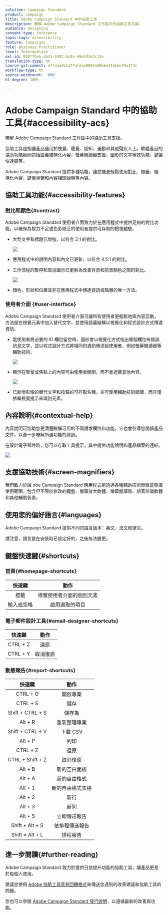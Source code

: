 ```yaml
---
solution: Campaign Standard
product: campaign
title: Adobe Campaign Standard 中的協助工具
description: 瞭解 Adobe Campaign Standard 工作區中的協助工具支援。
audience: designing
content-type: reference
topic-tags: accessibility
feature: Campaigns
role: Business Practitioner
level: Intermediate
exl-id: 958f7beb-ab41-4492-bc0a-e9e342e3c12e
translation-type: ht
source-git-commit: e7fdaa4b1d77afdae8004a88bbe41bbbe75a3f3c
workflow-type: ht
source-wordcount: '608'
ht-degree: 100%

---
```


# Adobe Campaign Standard 中的協助工具{#accessibility-acs}

瞭解 Adobe Campaign Standard 工作區中的協助工具支援。

協助工具是指讓產品適用於視覺、聽覺、認知、運動和其他殘疾人士。軟體產品的協助功能範例包括語義結構化內容、螢幕閱讀器支援、圖形的文字等效功能、鍵盤快速鍵等。

Adobe Campaign Standard 提供多種功能，讓您能更輕鬆使用對比、標籤、結構化內容、鍵盤導覽和內容相關說明等內容。

## 協助工具功能{#accessibility-features}

### 對比和顏色{#contrast}

Adobe Campaign Standard 使用者介面致力於在應用程式中提供足夠的對比功能，以確保為視力不足或色彩缺乏的使用者提供可存取的檢視體驗。

* 大型文字和標題已增強，以符合 3:1 的對比。

   ![](assets/accessibility_2.png)

* 應用程式中的說明內容和內文已更新，以符合 4.5:1 的對比。

* 工作流程的暫停和取消圖示已更新為改善背景和前景顏色之間的對比。

   ![](assets/accessibility_1.png)

* 顏色、形狀和位置並非在應用程式中傳達資訊或階層的唯一方法。

### 使用者介面 {#user-interface}

Adobe Campaign Standard 使用者介面可讓所有使用者更輕鬆地與內容互動，方法是在視覺元素中加入替代文字，並使用語義結構以視覺化和程式設計方式傳達資訊。

* 當使用者將必要的 ID 欄位留空時，圖形會以視覺化方式指出哪個欄位有錯誤訊息文字，並以程式設計方式將相同的資訊傳送給使用者，例如螢幕閱讀器等輔助技術。

   ![](assets/accessibility_3.png)

* 顯示在暫留或焦點上的內容可由使用者關閉，而不會遮蔽其他內容。

   ![](assets/accessibility_4.png)

* 已新增影像的替代文字和按鈕的可存取名稱，並可使用輔助技術朗讀，而非僅依賴視覺提示來識別元素。

<!--
### Create responsive resize for multiple devices {#resize-devices}

When designing for multiple devices and platforms, it's important to create a seamless experience for screen sizes across mobile and desktop resolutions.

Adobe Campaign Standard allows you to design and test emails and push notifications on different devices such as: iPhone, Android devices, iPad, Android tablet and desktop.

![](assets/accessibility_6.png)
-->

## 內容說明{#contextual-help}

內容說明可協助您更清楚瞭解可用的不同請求欄位和功能。它也會引導您閱讀產品文件，以進一步瞭解所選功能的資訊。

在設計電子郵件時，您可以存取工具提示，其中提供功能說明和產品檔案的連結。

![](assets/accessibility_7.png)

## 支援協助技術{#screen-magnifiers}

我們致力於讓 obe Campaign Standard 應用程式能透過各種輔助技術而徹底發揮使用範圍，包含但不限於修改的鍵盤、螢幕放大軟體、螢幕閱讀器、語音辨識軟體和其他輔助裝置。

## 使用您的偏好語言{#languages}

Adobe Campaign Standard 提供不同的語言版本：英文、法文和德文。

請注意，語言是在安裝時已設定好的，之後無法變更。

## 鍵盤快速鍵{#shortcuts}

### 首頁{#homepage-shortcuts}

| 快速鍵 | 動作 |
|:-:|:-:|
| 標籤 | 導覽使用者介面的個別元素 |
| 輸入或空格 | 啟用選取的項目 |

### 電子郵件設計工具{#email-designer-shortcuts}

| 快速鍵 | 動作 |
|:-:|:-:|
| CTRL + Z | 還原 |
| CTRL + Y | 取消復原 |

### 動態報告{#report-shortcuts}

| 快速鍵 | 動作 |
|:-:|:-:|
| CTRL + O | 開啟專案 |
| CTRL + S | 儲存 |
| Shift + CTRL + S | 儲存為 |
| Alt + R | 重新整理專案 |
| Shift + CTRL + V | 下載 CSV |
| Alt + P | 列印 |
| CTRL + Z | 還原 |
| CTRL + Shift + Z | 取消復原 |
| Alt + B | 新的空白面板 |
| Alt + A | 新的自由格式 |
| Alt + 1 | 新的自由格式表格 |
| Alt + 2 | 新行 |
| Alt + 3 | 新列 |
| Alt + S | 立即傳送報告 |
| Shift + Alt + S | 依排程傳送報告 |
| Shift = Alt + L | 排程報告 |

## 進一步閱讀{#further-reading}

Adobe Campaign Standard 致力於提供日益提升功能的協助工具，讓產品更易於每個人使用。

建議您使用 [Adobe 協助工具意見回饋格式](https://www.adobe.com/accessibility/feedback.html)來傳送您遇到的改善建議和協助工具的問題。

您也可以參閱 [Adobe Campaign Standard 發行說明](https://experienceleague.adobe.com/docs/campaign-standard/using/release-notes/release-notes.html?lang=zh-Hant#release-notes)，以遵循最新的改善與功能。
